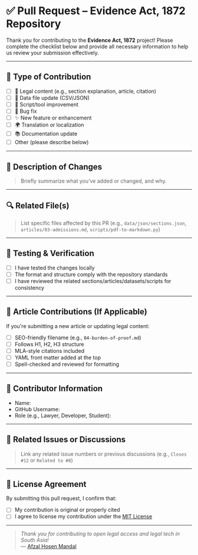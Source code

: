 # ✅ Pull Request – Evidence Act, 1872 Repository

Thank you for contributing to the **Evidence Act, 1872** project! Please complete the checklist below and provide all necessary information to help us review your submission effectively.

---

## 📌 Type of Contribution

<!-- Mark the appropriate category by replacing [ ] with [x] -->

- [ ] 📄 Legal content (e.g., section explanation, article, citation)
- [ ] 🧾 Data file update (CSV/JSON)
- [ ] 🐍 Script/tool improvement
- [ ] 🐛 Bug fix
- [ ] ✨ New feature or enhancement
- [ ] 🌍 Translation or localization
- [ ] 📚 Documentation update
- [ ] Other (please describe below)

---

## 📄 Description of Changes

> Briefly summarize what you’ve added or changed, and why.

---

## 🔍 Related File(s)

> List specific files affected by this PR (e.g., `data/json/sections.json`, `articles/03-admissions.md`, `scripts/pdf-to-markdown.py`)

---

## 🧪 Testing & Verification

- [ ] I have tested the changes locally
- [ ] The format and structure comply with the repository standards
- [ ] I have reviewed the related sections/articles/datasets/scripts for consistency

---

## 📘 Article Contributions (If Applicable)

If you're submitting a new article or updating legal content:

- [ ] SEO-friendly filename (e.g., `04-burden-of-proof.md`)
- [ ] Follows H1, H2, H3 structure
- [ ] MLA-style citations included
- [ ] YAML front matter added at the top
- [ ] Spell-checked and reviewed for formatting

---

## 🤝 Contributor Information

- Name:  
- GitHub Username:  
- Role (e.g., Lawyer, Developer, Student):  

---

## 📎 Related Issues or Discussions

> Link any related issue numbers or previous discussions (e.g., `Closes #12` or `Related to #8`)

---

## 📜 License Agreement

By submitting this pull request, I confirm that:

- [ ] My contribution is original or properly cited
- [ ] I agree to license my contribution under the [MIT License](../LICENSE)

---

> _Thank you for contributing to open legal access and legal tech in South Asia!_  
> — [Afzal Hosen Mandal](https://github.com/afza-tipu)
